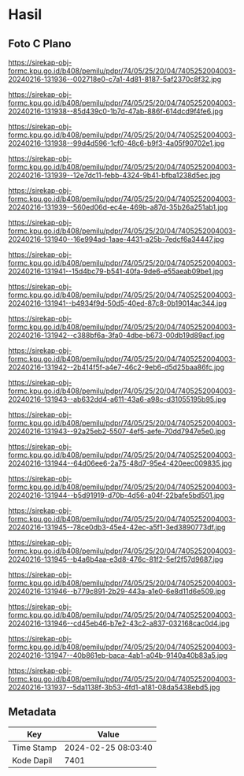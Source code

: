 # Hasil

## Foto C Plano

https://sirekap-obj-formc.kpu.go.id/b408/pemilu/pdpr/74/05/25/20/04/7405252004003-20240216-131936--002718e0-c7a1-4d81-8187-5af2370c8f32.jpg

https://sirekap-obj-formc.kpu.go.id/b408/pemilu/pdpr/74/05/25/20/04/7405252004003-20240216-131938--85d439c0-1b7d-47ab-886f-614dcd9f4fe6.jpg

https://sirekap-obj-formc.kpu.go.id/b408/pemilu/pdpr/74/05/25/20/04/7405252004003-20240216-131938--99d4d596-1cf0-48c6-b9f3-4a05f90702e1.jpg

https://sirekap-obj-formc.kpu.go.id/b408/pemilu/pdpr/74/05/25/20/04/7405252004003-20240216-131939--12e7dc11-febb-4324-9b41-bfba1238d5ec.jpg

https://sirekap-obj-formc.kpu.go.id/b408/pemilu/pdpr/74/05/25/20/04/7405252004003-20240216-131939--560ed06d-ec4e-469b-a87d-35b26a251ab1.jpg

https://sirekap-obj-formc.kpu.go.id/b408/pemilu/pdpr/74/05/25/20/04/7405252004003-20240216-131940--16e994ad-1aae-4431-a25b-7edcf6a34447.jpg

https://sirekap-obj-formc.kpu.go.id/b408/pemilu/pdpr/74/05/25/20/04/7405252004003-20240216-131941--15d4bc79-b541-40fa-9de6-e55aeab09be1.jpg

https://sirekap-obj-formc.kpu.go.id/b408/pemilu/pdpr/74/05/25/20/04/7405252004003-20240216-131941--b4934f9d-50d5-40ed-87c8-0b19014ac344.jpg

https://sirekap-obj-formc.kpu.go.id/b408/pemilu/pdpr/74/05/25/20/04/7405252004003-20240216-131942--c388bf6a-3fa0-4dbe-b673-00db19d89acf.jpg

https://sirekap-obj-formc.kpu.go.id/b408/pemilu/pdpr/74/05/25/20/04/7405252004003-20240216-131942--2b414f5f-a4e7-46c2-9eb6-d5d25baa86fc.jpg

https://sirekap-obj-formc.kpu.go.id/b408/pemilu/pdpr/74/05/25/20/04/7405252004003-20240216-131943--ab632dd4-a611-43a6-a98c-d31055195b95.jpg

https://sirekap-obj-formc.kpu.go.id/b408/pemilu/pdpr/74/05/25/20/04/7405252004003-20240216-131943--92a25eb2-5507-4ef5-aefe-70dd7947e5e0.jpg

https://sirekap-obj-formc.kpu.go.id/b408/pemilu/pdpr/74/05/25/20/04/7405252004003-20240216-131944--64d06ee6-2a75-48d7-95e4-420eec009835.jpg

https://sirekap-obj-formc.kpu.go.id/b408/pemilu/pdpr/74/05/25/20/04/7405252004003-20240216-131944--b5d91919-d70b-4d56-a04f-22bafe5bd501.jpg

https://sirekap-obj-formc.kpu.go.id/b408/pemilu/pdpr/74/05/25/20/04/7405252004003-20240216-131945--78ce0db3-45e4-42ec-a5f1-3ed3890773df.jpg

https://sirekap-obj-formc.kpu.go.id/b408/pemilu/pdpr/74/05/25/20/04/7405252004003-20240216-131945--b4a6b4aa-e3d8-476c-81f2-5ef2f57d9687.jpg

https://sirekap-obj-formc.kpu.go.id/b408/pemilu/pdpr/74/05/25/20/04/7405252004003-20240216-131946--b779c891-2b29-443a-a1e0-6e8d11d6e509.jpg

https://sirekap-obj-formc.kpu.go.id/b408/pemilu/pdpr/74/05/25/20/04/7405252004003-20240216-131946--cd45eb46-b7e2-43c2-a837-032168cac0d4.jpg

https://sirekap-obj-formc.kpu.go.id/b408/pemilu/pdpr/74/05/25/20/04/7405252004003-20240216-131947--40b861eb-baca-4ab1-a04b-9140a40b83a5.jpg

https://sirekap-obj-formc.kpu.go.id/b408/pemilu/pdpr/74/05/25/20/04/7405252004003-20240216-131937--5da1138f-3b53-4fd1-a181-08da5438ebd5.jpg


## Metadata

| Key        | Value               |
| ---------- | ------------------- |
| Time Stamp | 2024-02-25 08:03:40 |
| Kode Dapil | 7401                |



